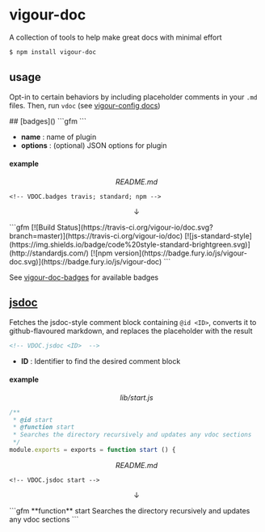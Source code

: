 <!-- VDOC.badges travis; standard; npm; coveralls -->

# vigour-doc
A collection of tools to help make great docs with minimal effort

```sh
$ npm install vigour-doc
```

## usage
Opt-in to certain behaviors by including placeholder comments in your `.md` files. Then, run `vdoc` (see [vigour-config docs](https://github.com/vigour-io/config#readme))

<a name="plugins">
## [badges]()
```gfm
<!-- VDOC.badges <name>(options); ...  -->
```

- **name** : name of plugin
- **options** : (optional) JSON options for plugin

#### example
*<p align="center">README.md</p>*
```gfm
<!-- VDOC.badges travis; standard; npm -->
```
<p align="center">↓</p>
```gfm
<!-- VDOC.badges travis; standard; npm -->
<!-- DON'T EDIT THIS SECTION (including comments), INSTEAD RE-RUN `vdoc` TO UPDATE -->
[![Build Status](https://travis-ci.org/vigour-io/doc.svg?branch=master)](https://travis-ci.org/vigour-io/doc)
[![js-standard-style](https://img.shields.io/badge/code%20style-standard-brightgreen.svg)](http://standardjs.com/)
[![npm version](https://badge.fury.io/js/vigour-doc.svg)](https://badge.fury.io/js/vigour-doc)
<!-- VDOC END -->
```

See [vigour-doc-badges](https://github.com/vigour-io/doc-badges) for available badges

## [jsdoc]()
Fetches the jsdoc-style comment block containing `@id <ID>`, converts it to github-flavoured markdown, and replaces the placeholder with the result
```md
<!-- VDOC.jsdoc <ID>  -->
```

- **ID** : Identifier to find the desired comment block

#### example
*<p align="center">lib/start.js</p>*
```javascript
/**
 * @id start
 * @function start
 * Searches the directory recursively and updates any vdoc sections
 */
module.exports = exports = function start () {
```
*<p align="center">README.md</p>*
```gfm
<!-- VDOC.jsdoc start -->
```
<p align="center">↓</p>
```gfm
<!-- VDOC.jsdoc start -->
<!-- DON'T EDIT THIS SECTION (including comments), INSTEAD RE-RUN `vdoc` TO UPDATE -->
**function** start
Searches the directory recursively and updates any vdoc sections
<!-- VDOC END -->
```
